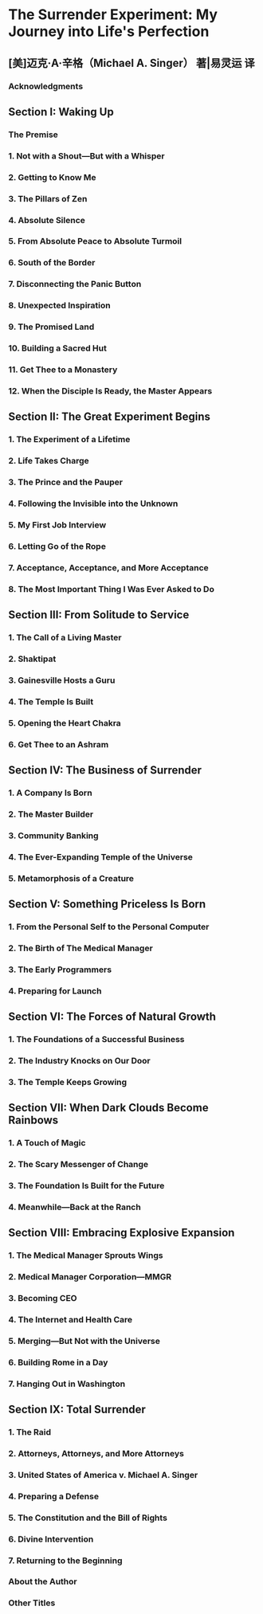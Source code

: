 # The Surrender Experiment: My Journey into Life's Perfection

## [美]迈克·A·辛格（Michael A. Singer） 著|易灵运 译

### Acknowledgments



## Section I: Waking Up



### The Premise



### 1. Not with a Shout—But with a Whisper



### 2. Getting to Know Me



### 3. The Pillars of Zen



### 4. Absolute Silence



### 5. From Absolute Peace to Absolute Turmoil



### 6. South of the Border



### 7. Disconnecting the Panic Button



### 8. Unexpected Inspiration



### 9. The Promised Land



### 10. Building a Sacred Hut



### 11. Get Thee to a Monastery



### 12. When the Disciple Is Ready, the Master Appears



## Section II: The Great Experiment Begins



### 1.  The Experiment of a Lifetime



### 2.  Life Takes Charge



### 3.  The Prince and the Pauper



### 4.  Following the Invisible into the Unknown



### 5.  My First Job Interview



### 6.  Letting Go of the Rope



### 7.  Acceptance, Acceptance, and More Acceptance



### 8.  The Most Important Thing I Was Ever Asked to Do



## Section III: From Solitude to Service



### 1.  The Call of a Living Master



### 2.  Shaktipat



### 3.  Gainesville Hosts a Guru



### 4.  The Temple Is Built



### 5.  Opening the Heart Chakra



### 6.  Get Thee to an Ashram



## Section IV: The Business of Surrender



### 1.  A Company Is Born



### 2.  The Master Builder



### 3.  Community Banking



### 4.  The Ever-Expanding Temple of the Universe



### 5.  Metamorphosis of a Creature



## Section V: Something Priceless Is Born



### 1.  From the Personal Self to the Personal Computer



### 2.  The Birth of The Medical Manager



### 3.  The Early Programmers



### 4.  Preparing for Launch



## Section VI: The Forces of Natural Growth



### 1.  The Foundations of a Successful Business



### 2.  The Industry Knocks on Our Door



### 3.  The Temple Keeps Growing



## Section VII: When Dark Clouds Become Rainbows



### 1.  A Touch of Magic



### 2.  The Scary Messenger of Change



### 3.  The Foundation Is Built for the Future



### 4.  Meanwhile—Back at the Ranch



## Section VIII: Embracing Explosive Expansion



### 1.  The Medical Manager Sprouts Wings



### 2.  Medical Manager Corporation—MMGR



### 3.  Becoming CEO



### 4.  The Internet and Health Care



### 5.  Merging—But Not with the Universe



### 6.  Building Rome in a Day



### 7.  Hanging Out in Washington



## Section IX: Total Surrender



### 1.  The Raid



### 2.  Attorneys, Attorneys, and More Attorneys



### 3.  United States of America v. Michael A. Singer



### 4.  Preparing a Defense



### 5.  The Constitution and the Bill of Rights



### 6.  Divine Intervention



### 7.  Returning to the Beginning



### About the Author



### Other Titles


